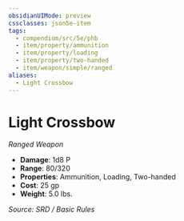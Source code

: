 ```yaml
---
obsidianUIMode: preview
cssclasses: json5e-item
tags:
  - compendium/src/5e/phb
  - item/property/ammunition
  - item/property/loading
  - item/property/two-handed
  - item/weapon/simple/ranged
aliases:
  - Light Crossbow
---
```

# Light Crossbow
*Ranged Weapon*  

- **Damage**: 1d8 P
- **Range**: 80/320
- **Properties**: Ammunition, Loading, Two-handed
- **Cost**: 25 gp
- **Weight**: 5.0 lbs.

*Source: SRD / Basic Rules*